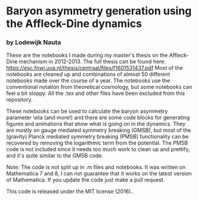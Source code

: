 # Baryon asymmetry generation using the Affleck-Dine dynamics 
### by Lodewijk Nauta

These are the notebooks I made during my master's thesis on the Affleck-Dine mechanism in 2012-2013. The full thesis can be found here: https://esc.fnwi.uva.nl/thesis/centraal/files/f1601531437.pdf
Most of the notebooks are cleaned up and combinations of almost 50 different notebooks made over the course of a year.
The notebooks use the conventional notation from theoretical cosmology, but some notebooks can feel a bit sloppy. All the .tex and other files have been excluded from this repository.

These notebooks can be used to calculate the baryon asymmetry parameter \eta (and more!) and there are some code blocks for generating figures and animations that show what is going on in the dynamics.
They are mostly on gauge mediated symmetry breaking (GMSB), but most of the (gravity) Planck mediated symmetry breaking (PMSB) functionality  can be recovered by removing the logarithmic term from the potential.
The PMSB code is not included since it needs too much work to clean up and prettify, and it's quite similar to the GMSB code.

Note: The code is not split up in .m files and notebooks. It was written on Mathematica 7 and 8, I can not guarantee that it works on the latest version of Mathematica. If you update the code just make a pull request.

This code is released under the MIT license (2016)..
